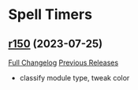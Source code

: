 # <DBM Extra> Spell Timers

## [r150](https://github.com/DeadlyBossMods/DBM-SpellTimers/tree/r150) (2023-07-25)
[Full Changelog](https://github.com/DeadlyBossMods/DBM-SpellTimers/compare/r149...r150) [Previous Releases](https://github.com/DeadlyBossMods/DBM-SpellTimers/releases)

- classify module type, tweak color  
